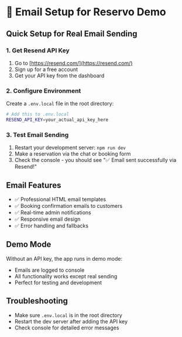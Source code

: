 # 📧 Email Setup for Reservo Demo

## Quick Setup for Real Email Sending

### 1. Get Resend API Key
1. Go to [https://resend.com/](https://resend.com/)
2. Sign up for a free account
3. Get your API key from the dashboard

### 2. Configure Environment
Create a `.env.local` file in the root directory:

```bash
# Add this to .env.local
RESEND_API_KEY=your_actual_api_key_here
```

### 3. Test Email Sending
1. Restart your development server: `npm run dev`
2. Make a reservation via the chat or booking form
3. Check the console - you should see "✅ Email sent successfully via Resend!"

## Email Features
- ✅ Professional HTML email templates
- ✅ Booking confirmation emails to customers
- ✅ Real-time admin notifications
- ✅ Responsive email design
- ✅ Error handling and fallbacks

## Demo Mode
Without an API key, the app runs in demo mode:
- Emails are logged to console
- All functionality works except real sending
- Perfect for testing and development

## Troubleshooting
- Make sure `.env.local` is in the root directory
- Restart the dev server after adding the API key
- Check console for detailed error messages

